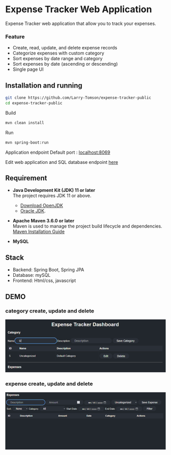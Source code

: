 # Expense Tracker Web Application

Expense Tracker web application that allow you to track your expenses.

### Feature
- Create, read, update, and delete expense records
- Categorize expenses with custom category
- Sort expenses by date range and category
- Sort expenses by date (ascending or descending)
- Single page UI

## Installation and running
```bash
git clone https://github.com/Larry-Tomson/expense-tracker-public
cd expense-tracker-public
```
Build
```bash 
mvn clean install
```

Run
```bash
mvn spring-boot:run
```
Application endpoint Default port : [localhost:8069](http://localhost:8069)

Edit web application and SQL database endpoint [here](src/main/resources/application.properties)

## Requirement
- **Java Development Kit (JDK) 11 or later**  
  The project requires JDK 11 or above.  
  - [Download OpenJDK](https://jdk.java.net/)
  - [Oracle JDK](https://www.oracle.com/java/technologies/javase-jdk11-downloads.html).

- **Apache Maven 3.6.0 or later**  
  Maven is used to manage the project build lifecycle and dependencies.  
  [Maven Installation Guide](https://maven.apache.org/install.html)

- **MySQL**

## Stack
- Backend: Spring Boot, Spring JPA
- Database: mySQL
- Frontend: Html/css, javascript

## DEMO
### category create, update and delete
![category_CRUD](media/category_CRUD.gif)
### expense create, update and delete
![expense_CRUD](media/expense_CRUD.gif)

